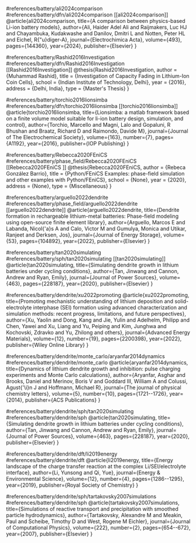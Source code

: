 #references/battery/ali2024comparison 
#references/battery/dfn/ali2024comparison 
[[ali2024comparison]]
@article{ali2024comparison,
  title={A comparison between physics-based Li-ion battery models},
  author={Ali, Haider Adel Ali and Raijmakers, Luc HJ and Chayambuka, Kudakwashe and Danilov, Dmitri L and Notten, Peter HL and Eichel, R{\"u}diger-A},
  journal={Electrochimica Acta},
  volume={493},
  pages={144360},
  year={2024},
  publisher={Elsevier}
}

#references/battery/Rashid2016Investigation 
#references/battery/dfn/Rashid2016Investigation
[[Rashid2016Investigation]]
@thesis{Rashid2016Investigation,
  author       = {Muhammad Rashid},
  title        = {Investigation of Capacity Fading in Lithium-Ion Coin Cells},
  school       = {Indian Institute of Technology, Delhi},
  year         = {2016},
  address      = {Delhi, India},
  type         = {Master's Thesis}
}

#references/battery/torchio2016lionsimba 
#references/battery/dfn/torchio2016lionsimba 
[[torchio2016lionsimba]]
@article{torchio2016lionsimba,
  title={Lionsimba: a matlab framework based on a finite volume model suitable for li-ion battery design, simulation, and control},
  author={Torchio, Marcello and Magni, Lalo and Gopaluni, R Bhushan and Braatz, Richard D and Raimondo, Davide M},
  journal={Journal of The Electrochemical Society},
  volume={163},
  number={7},
  pages={A1192},
  year={2016},
  publisher={IOP Publishing}
}


#references/battery/Rebecca2020FEniCS 
#references/battery/phase_field/Rebecca2020FEniCS 
[[Rebecca2020FEniCS ]]
@thesis{Rebecca2020FEniCS,
  author       = {Rebeca González Barrio},
  title        = {Python/FEniCS Examples: phase-field simulation and other examples with 
  Python/FEniCS},
  school       = {None},
  year         = {2020},
  address      = {None},
  type         = {Miscellaneous}
}


#references/battery/arguello2022dendrite
#references/battery/phase_field/arguello2022dendrite
[[arguello2022dendrite]]
@article{arguello2022dendrite,
  title={Dendrite formation in rechargeable lithium-metal batteries: Phase-field modeling using open-source finite element library},
  author={Arguello, Marcos E and Labanda, Nicol{\'a}s A and Calo, Victor M and Gumulya, Monica and Utikar, Ranjeet and Derksen, Jos},
  journal={Journal of Energy Storage},
  volume={53},
  pages={104892},
  year={2022},
  publisher={Elsevier}
}

#references/battery/tan2020simulating
#references/battery/sph/tan2020simulating
[[tan2020simulating]]
@article{tan2020simulating,
  title={Simulating dendrite growth in lithium batteries under cycling conditions},
  author={Tan, Jinwang and Cannon, Andrew and Ryan, Emily},
  journal={Journal of Power Sources},
  volume={463},
  pages={228187},
  year={2020},
  publisher={Elsevier}
}

#references/battery/dendrite/xu2022promoting
@article{xu2022promoting,
  title={Promoting mechanistic understanding of lithium deposition and solid-electrolyte interphase (SEI) formation using advanced characterization and simulation methods: recent progress, limitations, and future perspectives},
  author={Xu, Yaolin and Dong, Kang and Jie, Yulin and Adelhelm, Philipp and Chen, Yawei and Xu, Liang and Yu, Peiping and Kim, Junghwa and Kochovski, Zdravko and Yu, Zhilong and others},
  journal={Advanced Energy Materials},
  volume={12},
  number={19},
  pages={2200398},
  year={2022},
  publisher={Wiley Online Library}
}


#references/battery/dendrite/monte_carlo/aryanfar2014dynamics
#references/battery/dendrite/monte_carlo
@article{aryanfar2014dynamics,
  title={Dynamics of lithium dendrite growth and inhibition: pulse charging experiments and Monte Carlo calculations},
  author={Aryanfar, Asghar and Brooks, Daniel and Merinov, Boris V and Goddard III, William A and Colussi, Agust{\'\i}n J and Hoffmann, Michael R},
  journal={The journal of physical chemistry letters},
  volume={5},
  number={10},
  pages={1721--1726},
  year={2014},
  publisher={ACS Publications}
}

#references/battery/dendrite/sph/tan2020simulating
#references/battery/dendrite/sph
@article{tan2020simulating,
  title={Simulating dendrite growth in lithium batteries under cycling conditions},
  author={Tan, Jinwang and Cannon, Andrew and Ryan, Emily},
  journal={Journal of Power Sources},
  volume={463},
  pages={228187},
  year={2020},
  publisher={Elsevier}
}


#references/battery/dendrite/dft/li2019energy
#references/battery/dendrite/dft
@article{li2019energy,
  title={Energy landscape of the charge transfer reaction at the complex Li/SEI/electrolyte interface},
  author={Li, Yunsong and Qi, Yue},
  journal={Energy \& Environmental Science},
  volume={12},
  number={4},
  pages={1286--1295},
  year={2019},
  publisher={Royal Society of Chemistry}
}


#references/battery/dendrite/sph/tartakovsky2007simulations
#references/battery/dendrite/sph
@article{tartakovsky2007simulations,
  title={Simulations of reactive transport and precipitation with smoothed particle hydrodynamics},
  author={Tartakovsky, Alexandre M and Meakin, Paul and Scheibe, Timothy D and West, Rogene M Eichler},
  journal={Journal of Computational Physics},
  volume={222},
  number={2},
  pages={654--672},
  year={2007},
  publisher={Elsevier}
}